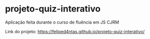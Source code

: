 # projeto-quiz-interativo
Aplicação feita durante o curso de fluência em JS CJRM 

Link do projeto: https://feliped4ntas.github.io/projeto-quiz-interativo/
